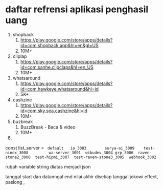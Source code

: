 # daftar refrensi aplikasi penghasil uang

1. shopback
   1. https://play.google.com/store/apps/details?id=com.shopback.app&hl=en&gl=US
   2. 10M+
2. cliplap
   1. https://play.google.com/store/apps/details?id=com.sanhe.clipclaps&hl=en_US
   2. 10M+
3. whatsaround
   1. https://play.google.com/store/apps/details?id=com.hawkeye.whatsaround&hl=id
   2. 5K+
4. cashzine
   1. https://play.google.com/store/apps/details?id=com.sky.sea.cashzine&hl=id
   2. 10M+
5. buzbreak
   1. BuzzBreak - Baca & video
   2. 10M+
6. 

const list_server = `
default   io_3003	     surya-ai_3009    test-ninox_3008	      wa-server_3001  wibudev_3004
grp_3006  raven-stone2_3000  test-hipmi_3007  test-raven-stone3_3005  webhook_3002`

rubah variable string diatas menjadi json


tanggal start dan datanngal end
nilai akhir disetiap tanggal
jokowi effect, paslong , 